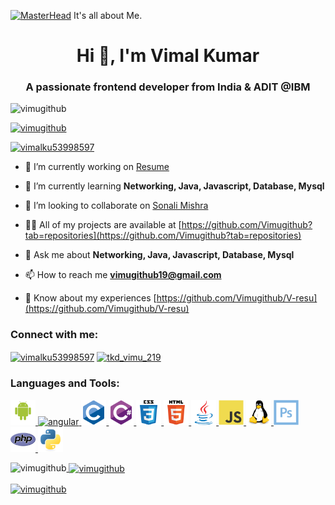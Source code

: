 [![MasterHead](https://research.atu.edu.iq/wp-content/uploads/2021/01/cloud-computing-banner-1024x323.jpg)](https://mdkashifsidd.io)
It's all about Me.
<h1 align="center">Hi 👋, I'm Vimal Kumar</h1>
<h3 align="center">A passionate frontend developer from India & ADIT @IBM</h3>

<p align="left"> <img src="https://komarev.com/ghpvc/?username=vimugithub&label=Profile%20views&color=0e75b6&style=flat" alt="vimugithub" /> </p>

<p align="left"> <a href="https://github.com/ryo-ma/github-profile-trophy"><img src="https://github-profile-trophy.vercel.app/?username=vimugithub" alt="vimugithub" /></a> </p>

<p align="left"> <a href="https://twitter.com/vimalku53998597" target="blank"><img src="https://img.shields.io/twitter/follow/vimalku53998597?logo=twitter&style=for-the-badge" alt="vimalku53998597" /></a> </p>

- 🔭 I’m currently working on [Resume](https://github.com/Vimugithub/V-resu)

- 🌱 I’m currently learning **Networking, Java, Javascript, Database, Mysql**

- 👯 I’m looking to collaborate on [Sonali Mishra](https://github.com/Missonali)

- 👨‍💻 All of my projects are available at [https://github.com/Vimugithub?tab=repositories](https://github.com/Vimugithub?tab=repositories)

- 💬 Ask me about **Networking, Java, Javascript, Database, Mysql**

- 📫 How to reach me **vimugithub19@gmail.com**

- 📄 Know about my experiences [https://github.com/Vimugithub/V-resu](https://github.com/Vimugithub/V-resu)

<h3 align="left">Connect with me:</h3>
<p align="left">
<a href="https://twitter.com/vimalku53998597" target="blank"><img align="center" src="https://raw.githubusercontent.com/rahuldkjain/github-profile-readme-generator/master/src/images/icons/Social/twitter.svg" alt="vimalku53998597" height="30" width="40" /></a>
<a href="https://instagram.com/tkd_vimu_219" target="blank"><img align="center" src="https://raw.githubusercontent.com/rahuldkjain/github-profile-readme-generator/master/src/images/icons/Social/instagram.svg" alt="tkd_vimu_219" height="30" width="40" /></a>
</p>

<h3 align="left">Languages and Tools:</h3>
<p align="left"> <a href="https://developer.android.com" target="_blank" rel="noreferrer"> <img src="https://raw.githubusercontent.com/devicons/devicon/master/icons/android/android-original-wordmark.svg" alt="android" width="40" height="40"/> </a> <a href="https://angular.io" target="_blank" rel="noreferrer"> <img src="https://angular.io/assets/images/logos/angular/angular.svg" alt="angular" width="40" height="40"/> </a> <a href="https://www.cprogramming.com/" target="_blank" rel="noreferrer"> <img src="https://raw.githubusercontent.com/devicons/devicon/master/icons/c/c-original.svg" alt="c" width="40" height="40"/> </a> <a href="https://www.w3schools.com/cs/" target="_blank" rel="noreferrer"> <img src="https://raw.githubusercontent.com/devicons/devicon/master/icons/csharp/csharp-original.svg" alt="csharp" width="40" height="40"/> </a> <a href="https://www.w3schools.com/css/" target="_blank" rel="noreferrer"> <img src="https://raw.githubusercontent.com/devicons/devicon/master/icons/css3/css3-original-wordmark.svg" alt="css3" width="40" height="40"/> </a> <a href="https://www.w3.org/html/" target="_blank" rel="noreferrer"> <img src="https://raw.githubusercontent.com/devicons/devicon/master/icons/html5/html5-original-wordmark.svg" alt="html5" width="40" height="40"/> </a> <a href="https://www.java.com" target="_blank" rel="noreferrer"> <img src="https://raw.githubusercontent.com/devicons/devicon/master/icons/java/java-original.svg" alt="java" width="40" height="40"/> </a> <a href="https://developer.mozilla.org/en-US/docs/Web/JavaScript" target="_blank" rel="noreferrer"> <img src="https://raw.githubusercontent.com/devicons/devicon/master/icons/javascript/javascript-original.svg" alt="javascript" width="40" height="40"/> </a> <a href="https://www.linux.org/" target="_blank" rel="noreferrer"> <img src="https://raw.githubusercontent.com/devicons/devicon/master/icons/linux/linux-original.svg" alt="linux" width="40" height="40"/> </a> <a href="https://www.photoshop.com/en" target="_blank" rel="noreferrer"> <img src="https://raw.githubusercontent.com/devicons/devicon/master/icons/photoshop/photoshop-line.svg" alt="photoshop" width="40" height="40"/> </a> <a href="https://www.php.net" target="_blank" rel="noreferrer"> <img src="https://raw.githubusercontent.com/devicons/devicon/master/icons/php/php-original.svg" alt="php" width="40" height="40"/> </a> <a href="https://www.python.org" target="_blank" rel="noreferrer"> <img src="https://raw.githubusercontent.com/devicons/devicon/master/icons/python/python-original.svg" alt="python" width="40" height="40"/> </a> <a href="https://reactjs.org/" target="_blank" rel="noreferrer">

<p><img align="left" src="https://github-readme-stats.vercel.app/api/top-langs?username=vimugithub&show_icons=true&locale=en&layout=compact" alt="vimugithub" /></p>

<p>&nbsp;<img align="center" src="https://github-readme-stats.vercel.app/api?username=vimugithub&show_icons=true&locale=en" alt="vimugithub" /></p>

<p><img align="center" src="https://github-readme-streak-stats.herokuapp.com/?user=vimugithub&" alt="vimugithub" /></p>
